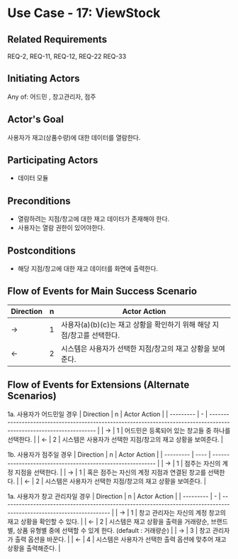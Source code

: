 # Use Case - 17: ViewStock

## **Related Requirements**
REQ-2, REQ-11, REQ-12, REQ-22 REQ-33

## **Initiating Actors**

Any of: 어드민 , 창고관리자, 점주

## **Actor's Goal**

사용자가 재고(상품수량)에 대한 데이터를 열람한다.

## **Participating Actors**

 - 데이터 모듈

## **Preconditions**

- 열람하려는 지점/창고에 대한 재고 데이터가 존재해야 한다.
- 사용자는 열람 권한이 있어야한다.

## **Postconditions**

- 해당 지점/창고에 대한 재고 데이터를 화면에 출력한다.

## Flow of Events for Main Success Scenario
| Direction | n    | Actor Action                                                 |
| --------- | ---- | ------------------------------------------------------------ |
| →         | 1    | 사용자(a)(b)(c)는 재고 상황을 확인하기 위해 해당 지점/창고를 선택한다. |
| ←         | 2    | 시스템은 사용자가 선택한 지점/창고의 재고 상황을 보여준다.   |


## Flow of Events for Extensions (Alternate Scenarios)
1a. 사용자가 어드민일 경우
| Direction | n | Actor Action                                                                                                         |
| --------- | - | -------------------------------------------------------------------------------------------------------------------- |
| →         | 1 | 어드민은 등록되어 있는 창고들 중 하나를 선택한다. |
| ←         | 2 | 시스템은 사용자가 선택한 지점/창고의 재고 상황을 보여준다. |

1b. 사용자가 점주일 경우
| Direction | n    | Actor Action                                               |
| --------- | ---- | ---------------------------------------------------------- |
| →         | 1    | 점주는 자신의 계정 지점을 선택한다.                        |
| →         | 1    | 혹은 점주는 자신의 계정 지점과 연결된 창고를 선택한다.     |
| ←         | 2    | 시스템은 사용자가 선택한 지점/창고의 재고 상황을 보여준다. |

1a. 사용자가 창고 관리자일 경우
| Direction | n | Actor Action                                                                                                         |
| --------- | - | -------------------------------------------------------------------------------------------------------------------- |
| →         | 1 | 창고 관리자는 자신의 계정 창고의 재고 상황을 확인할 수 있다. |
| ←         | 2 | 시스템은 재고 상황을 출력을 거래량순, 브랜드별, 상품 유형별 중에 선택할 수 있게 한다. (default : 거래량순) |
| →         | 3 | 창고 관리자가 출력 옵션을 바꾼다. |
| ←         | 4 | 시스템은 사용자가 선택한 출력 옵션에 맞추어 재고 상황을 출력해준다. |


